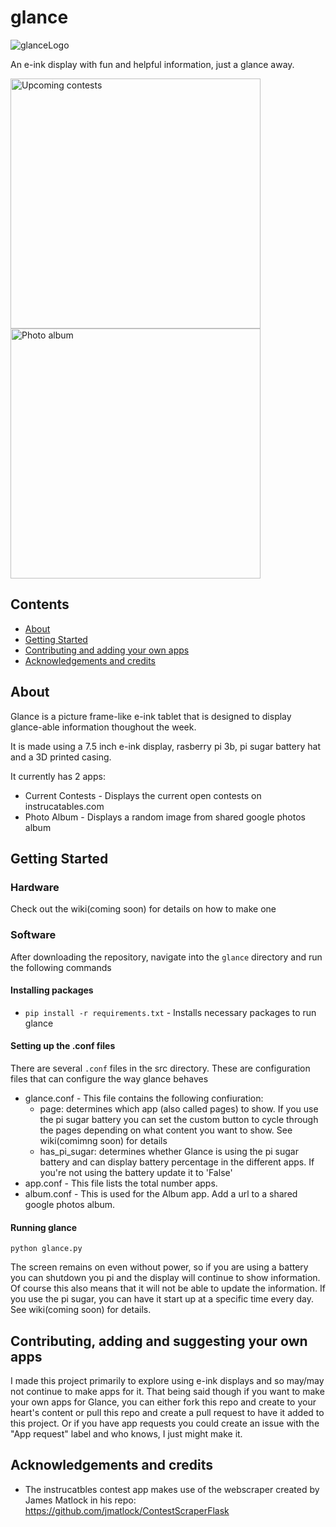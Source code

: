 # glance

![glanceLogo](https://github.com/NuMellow/glance/assets/23238520/becd33c1-2b79-454c-b12e-d2fbd7b84b8f)

An e-ink display with fun and helpful information, just a glance away.

<img src="https://github.com/NuMellow/glance/assets/23238520/f29084d3-147c-47a5-8be7-3cf1759f471d" title="Upcoming contests" width="400" />
<img src="https://github.com/NuMellow/glance/assets/23238520/75a07b5a-7152-431e-8965-f9949f957d13" title="Photo album" width="400" />

## Contents

- [About](#about)
- [Getting Started](#getting-started)
- [Contributing and adding your own apps](#contributing-adding-and-suggesting-your-own-apps)
- [Acknowledgements and credits](#acknowledgements-and-credits)

## About
Glance is a picture frame-like e-ink tablet that is designed to display glance-able information thoughout the week.

It is made using a 7.5 inch e-ink display, rasberry pi 3b, pi sugar battery hat and a 3D printed casing.

It currently has 2 apps:
- Current Contests - Displays the current open contests on instrucatables.com
- Photo Album - Displays a random image from shared google photos album 

## Getting Started
### Hardware
Check out the wiki(coming soon) for details on how to make one

### Software
After downloading the repository, navigate into the `glance` directory and run the following commands 

#### Installing packages
- `pip install -r requirements.txt` - Installs necessary packages to run glance

#### Setting up the .conf files
There are several `.conf` files in the src directory. These are configuration files that can configure the way glance behaves

- glance.conf - This file contains the following confiuration:
   - page: determines which app (also called pages) to show. If you use the pi sugar battery you can set the custom button to cycle through the pages depending on what content you want to show. See wiki(comimng soon) for details
   - has_pi_sugar: determines whether Glance is using the pi sugar battery and can display battery percentage in the different apps. If you're not using the battery update it to 'False'
- app.conf - This file lists the total number apps.
- album.conf - This is used for the Album app. Add a url to a shared google photos album.

#### Running glance
`python glance.py`

The screen remains on even without power, so if you are using a battery you can shutdown you pi and the display will continue to show information. Of course this also means that it will not be able to update the information. If you use the pi sugar, you can have it start up at a specific time every day. See wiki(coming soon) for details.

## Contributing, adding and suggesting your own apps
I made this project primarily to explore using e-ink displays and so may/may not continue to make apps for it. That being said though if you want to make your own apps for Glance, you can either fork this repo and create to your heart's content or pull this repo and create a pull request to have it added to this project. Or if you have app requests you could create an issue with the "App request" label and who knows, I just might make it.

## Acknowledgements and credits
- The instrucatbles contest app makes use of the webscraper created by James Matlock in his repo: https://github.com/jmatlock/ContestScraperFlask

